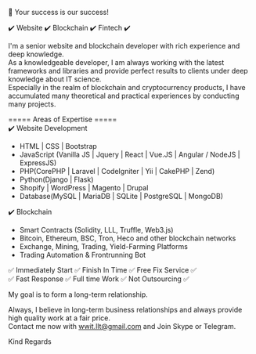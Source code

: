 👋 Your success is our success!

✔️ Website ✔️ Blockchain ✔️ Fintech ✔️

I'm a senior website and blockchain developer with rich experience and deep knowledge.<br>
As a knowledgeable developer, I am always working with the latest frameworks and libraries and provide perfect results to clients under deep knowledge about IT science.<br>
Especially in the realm of blockchain and cryptocurrency products, I have accumulated many theoretical and practical experiences by conducting many projects.

===== Areas of Expertise =====<br>
✔️ Website Development
* HTML | CSS | Bootstrap
* JavaScript (Vanilla JS | Jquery | React | Vue.JS | Angular / NodeJS | ExpressJS)
* PHP(CorePHP | Laravel | CodeIgniter | Yii | CakePHP | Zend)
* Python(Django | Flask)
* Shopify | WordPress | Magento | Drupal
* Database(MySQL | MariaDB | SQLite | PostgreSQL | MongoDB)

✔️ Blockchain
* Smart Contracts (Solidity, LLL, Truffle, Web3.js)
* Bitcoin, Ethereum, BSC, Tron, Heco and other blockchain networks
* Exchange, Mining, Trading, Yield-Farming Platforms
* Trading Automation & Frontrunning Bot

✅ Immediately Start ✅ Finish In Time ✅ Free Fix Service ✅<br>
✅ Fast Response ✅ Full time Work ✅ Not Outsourcing ✅

My goal is to form a long-term relationship.

Always, I believe in long-term business relationships and always provide high quality work at a fair price.<br>
Contact me now with wwit.llt@gmail.com and Join Skype or Telegram.

Kind Regards
